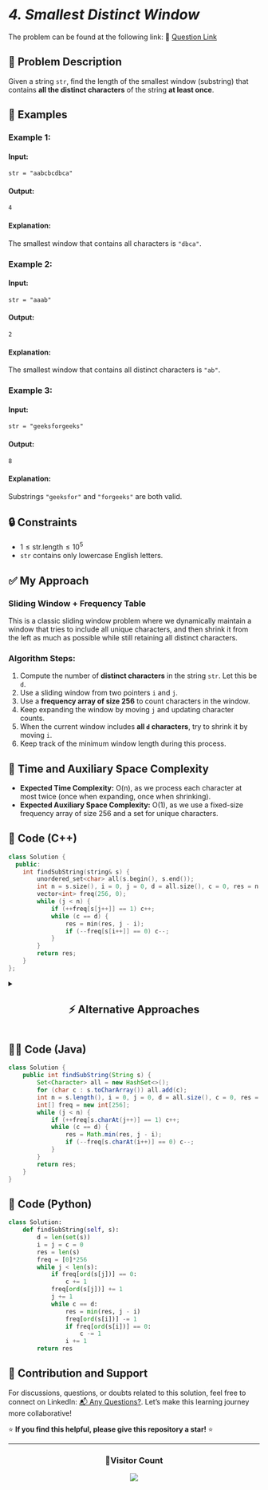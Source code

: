 # *4. Smallest Distinct Window*

The problem can be found at the following link: 🔗 [Question Link](https://www.geeksforgeeks.org/problems/smallest-distant-window3132/1)


## **🧩 Problem Description**

Given a string `str`, find the length of the smallest window (substring) that contains **all the distinct characters** of the string **at least once**.


## **📘 Examples**

### **Example 1:**
#### **Input:**  
`str = "aabcbcdbca"`  
#### **Output:**  
`4`  
#### **Explanation:**  
The smallest window that contains all characters is `"dbca"`.


### **Example 2:**
#### **Input:**  
`str = "aaab"`  
#### **Output:**  
`2`  
#### **Explanation:**  
The smallest window that contains all distinct characters is `"ab"`.


### **Example 3:**
#### **Input:**  
`str = "geeksforgeeks"`  
#### **Output:**  
`8`  
#### **Explanation:**  
Substrings `"geeksfor"` and `"forgeeks"` are both valid.


## **🔒 Constraints**

- $1 \leq \text{str.length} \leq 10^5$
- `str` contains only lowercase English letters.

## **✅ My Approach**

### **Sliding Window + Frequency Table**

This is a classic sliding window problem where we dynamically maintain a window that tries to include all unique characters, and then shrink it from the left as much as possible while still retaining all distinct characters.

### **Algorithm Steps:**

1. Compute the number of **distinct characters** in the string `str`. Let this be `d`.
2. Use a sliding window from two pointers `i` and `j`.
3. Use a **frequency array of size 256** to count characters in the window.
4. Keep expanding the window by moving `j` and updating character counts.
5. When the current window includes **all `d` characters**, try to shrink it by moving `i`.
6. Keep track of the minimum window length during this process.


## **🧮 Time and Auxiliary Space Complexity**

- **Expected Time Complexity:** O(n), as we process each character at most twice (once when expanding, once when shrinking).
- **Expected Auxiliary Space Complexity:** O(1), as we use a fixed-size frequency array of size 256 and a set for unique characters.

## **🧠 Code (C++)**

```cpp
class Solution {
  public:
    int findSubString(string& s) {
        unordered_set<char> all(s.begin(), s.end());
        int n = s.size(), i = 0, j = 0, d = all.size(), c = 0, res = n;
        vector<int> freq(256, 0);
        while (j < n) {
            if (++freq[s[j++]] == 1) c++;
            while (c == d) {
                res = min(res, j - i);
                if (--freq[s[i++]] == 0) c--;
            }
        }
        return res;
    }
};
```


<details>
<summary><h2 align="center">⚡ Alternative Approaches</h2></summary>


## 📊 **2️⃣ HashMap instead of Frequency Array**

### **Algorithm Steps:**

1. Use a sliding window with two pointers.
2. Maintain a `HashMap<char, int>` instead of a fixed-size frequency array.
3. Track how many unique characters are currently in the window and shrink from left when all are found.

```cpp
class Solution {
  public:
    int findSubString(string& s) {
        unordered_set<char> all(s.begin(), s.end());
        unordered_map<char, int> freq;
        int d = all.size(), c = 0, i = 0, res = s.size();
        for (int j = 0; j < s.size(); ++j) {
            if (++freq[s[j]] == 1) c++;
            while (c == d) {
                res = min(res, j - i + 1);
                if (--freq[s[i++]] == 0) c--;
            }
        }
        return res;
    }
};
```

### ✅ **Why This Approach?**

* Flexible for Unicode/extended character sets.
* Easier to extend for character frequency-based problems.

#### 📝 **Complexity Analysis:**

* **Time:** O(n)
* **Auxiliary Space:** O(n)


## 📊 **3️⃣ Dynamic Character Indexing with Array Shrink**

### **Algorithm Steps:**

1. Store the last seen index of characters.
2. Maintain a window with a queue (or vector) of indices.
3. Use a `Set` to track which distinct characters are present.
4. When the current window has all characters, update result.

```cpp
class Solution {
  public:
    int findSubString(string& s) {
        unordered_set<char> all(s.begin(), s.end());
        unordered_map<char, int> last;
        int res = s.size(), count = 0;
        for (int i = 0, j = 0; j < s.size(); ++j) {
            last[s[j]]++;
            while (last.size() == all.size()) {
                res = min(res, j - i + 1);
                if (--last[s[i]] == 0) last.erase(s[i]);
                i++;
            }
        }
        return res;
    }
};
```

### ✅ **Why This Approach?**

* Another variation with similar runtime but more dynamic character tracking.

#### 📝 **Complexity Analysis:**

* **Time:** O(n)
* **Auxiliary Space:** O(n)


## 🆚 **Comparison of Approaches**

| **Approach**                          | ⏱️ **Time** | 🗂️ **Space** | ✅ **Pros**                                  | ⚠️ **Cons**                       |
| ------------------------------------- | ----------- | ------------- | ------------------------------------------- | --------------------------------- |
| Frequency Array Sliding Window        | 🟢 O(n)     | 🟢 O(1)       | Fastest, uses fixed array                   | ASCII-bound only                  |
| HashMap-Based Sliding Window           | 🟢 O(n)     | 🟢 O(n)       | Generalized for any char set                | Slightly more overhead than array |
| Last-Seen Map-Based Window              | 🟢 O(n)     | 🟢 O(n)       | Flexible, works well with character streams | More complex to implement         |


### ✅ **Best Choice?**

| **Scenario**                           | **Recommended Approach**          |
| -------------------------------------- | --------------------------------- |
| Fastest solution for standard ASCII strings      | 🥇 Frequency Array Sliding Window |
| Extended characters / multilingual string compatibility       | 🥈 HashMap-Based Sliding Window  |
| Handling character streams or online inputs dynamically | 🥉 Last-Seen Map-Based Window   |

</details>



## **🧑‍💻 Code (Java)**

```java
class Solution {
    public int findSubString(String s) {
        Set<Character> all = new HashSet<>();
        for (char c : s.toCharArray()) all.add(c);
        int n = s.length(), i = 0, j = 0, d = all.size(), c = 0, res = n;
        int[] freq = new int[256];
        while (j < n) {
            if (++freq[s.charAt(j++)] == 1) c++;
            while (c == d) {
                res = Math.min(res, j - i);
                if (--freq[s.charAt(i++)] == 0) c--;
            }
        }
        return res;
    }
}
```


## **🐍 Code (Python)**

```python
class Solution:
    def findSubString(self, s):
        d = len(set(s))
        i = j = c = 0
        res = len(s)
        freq = [0]*256
        while j < len(s):
            if freq[ord(s[j])] == 0:
                c += 1
            freq[ord(s[j])] += 1
            j += 1
            while c == d:
                res = min(res, j - i)
                freq[ord(s[i])] -= 1
                if freq[ord(s[i])] == 0:
                    c -= 1
                i += 1
        return res
```


## 🧠 Contribution and Support

For discussions, questions, or doubts related to this solution, feel free to connect on LinkedIn: [📬 Any Questions?](https://www.linkedin.com/in/patel-hetkumar-sandipbhai-8b110525a/). Let’s make this learning journey more collaborative!

⭐ **If you find this helpful, please give this repository a star!** ⭐

--- 

<div align="center">
  <h3><b>📍Visitor Count</b></h3>
</div>

<p align="center">
  <img src="https://profile-counter.glitch.me/Hunterdii/count.svg" />
</p>
